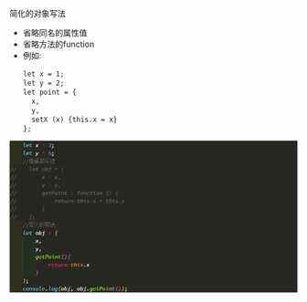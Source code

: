 简化的对象写法
* 省略同名的属性值
* 省略方法的function
* 例如:
  ```
  let x = 1;
  let y = 2;
  let point = {
    x,
    y,
    setX (x) {this.x = x}
  };
  ```
![obj](./images/obj.png)
